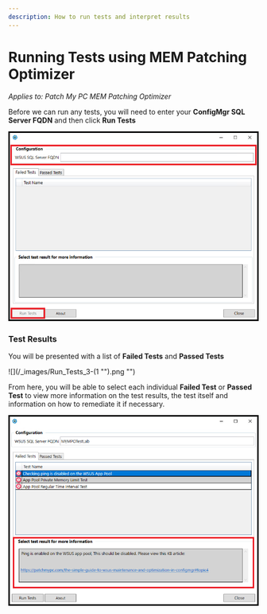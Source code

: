 ```yaml
---
description: How to run tests and interpret results
---
```


# Running Tests using MEM Patching Optimizer

_Applies to: Patch My PC MEM Patching Optimizer_

Before we can run any tests, you will need to enter your **ConfigMgr SQL Server FQDN** and then click **Run Tests**

![](/_images/Run_Tests_1.png "")

### Test Results

You will be presented with a list of **Failed Tests** and **Passed Tests**&#x20;

![](/_images/Run_Tests_3-(1 "").png "")

From here, you will be able to select each individual **Failed Test** or **Passed Test** to view more information on the test results, the test itself and information on how to remediate it if necessary.

![](/_images/Run_Tests_4.png "")